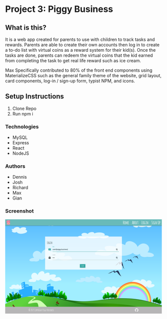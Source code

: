 # Project 3: Piggy Business

## What is this?

It is a web app created for parents to use with children to track tasks and rewards. Parents are able to create their own accounts then log in to create a to-do list with virtual coins as a reward system for their kid(s). Once the tasks are done, parents can redeem the virtual coins that the kid earned from completing the task to get real life reward such as ice cream.

Max Specifically contributed to 80% of the front end components using MaterializeCSS such as the general family theme of the website, grid layout, card components, log-in / sign-up form, typist NPM, and icons.

## Setup Instructions

1. Clone Repo
2. Run npm i

### Technologies

* MySQL
* Express
* React
* NodeJS

### Authors

* Dennis
* Josh
* Richard
* Max
* Gian

### Screenshot

![Piggy Business Screenshot - Login Page](/other/piggy_screenshot.png)
